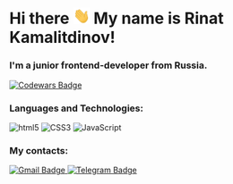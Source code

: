 # Hi there <img alt="hello" img src="https://raw.githubusercontent.com/emp7yhead/emp7yhead/master/content/wave.gif" width="30"> My name is Rinat Kamalitdinov! 
### I'm a junior frontend-developer from Russia.

[![Codewars Badge](https://www.codewars.com/users/rinat-lucky/badges/micro)](https://www.codewars.com/users/rinat-lucky)

### Languages and Technologies:

<div display="flex">
  <img alt="html5" src="https://img.shields.io/badge/-HTML5-E34F26?style=for-the-badge&logo=html5&logoColor=white"/>
  <img alt="CSS3" src="https://img.shields.io/badge/-css3-2088FF?style=for-the-badge&logo=css3&logoColor=white"/>
  <img alt="JavaScript" src="https://img.shields.io/badge/-JavaScript-090909?style=for-the-badge&logo=JavaScript&logoColor=white"/>
</div>
  
<!--
### ⚡ My websites: https://portfolio-rk.000webhostapp.com/, https://rinat-lucky.github.io/
-->
### My contacts: 
<p align="left">
  <a href="mailto:rinat1kam@mail.ru">
    <img src="https://img.shields.io/badge/-Gmail-c14438?style=for-the-badge&logo=Gmail&logoColor=white" alt="Gmail Badge">
  </a>
  <a href="https://t.me/rinat1kam">
    <img src="https://img.shields.io/badge/-telegram-0088cc?style=for-the-badge&logo=telegram&logoColor=white" alt="Telegram Badge">
  </a>
</p>


<!--
**rinat-lucky/rinat-lucky** is a ✨ _special_ ✨ repository because its `README.md` (this file) appears on your GitHub profile.

Here are some ideas to get you started:

- 🔭 I’m currently working on ...
- 👯 I’m looking to collaborate on ...
- 🤔 I’m looking for help with ...
- 💬 Ask me about ...
- 😄 Pronouns: ...
- ⚡ Fun fact: ...
-->
